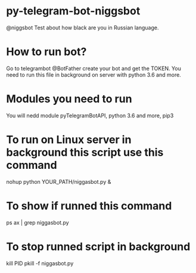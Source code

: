 # py-telegram-bot-niggsbot
@niggsbot Test about how black are you in Russian language.
# How to run bot?
Go to telegrambot @BotFather create your bot and get the TOKEN.
You need to run this file in background on server with python 3.6 and more.
# Modules you need to run
You will nedd module pyTelegramBotAPI, python 3.6 and more, pip3
# To run on Linux server in background this script use this command
nohup python YOUR_PATH/niggasbot.py &
# To show if runned this command
ps ax | grep niggasbot.py
# To stop runned script in background
kill PID
pkill -f niggasbot.py
